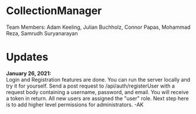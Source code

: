 # CollectionManager

Team Members: Adam Keeling, Julian Buchholz, Connor Papas, Mohammad Reza, Samrudh Suryanarayan


# Updates    
**January 26, 2021:**   
Login and Registration features are done. You can run the server locally and try it for yourself. Send a post request to /api/auth/registerUser with a request body containing a username, password, and email. You will receive a token in return. All new users are assigned the "user" role. Next step here is to add higher level permissions for administrators. -AK
